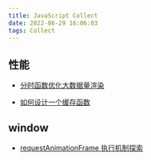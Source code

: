 ```yaml
---
title: JavaScript Collect
date: 2022-06-29 16:06:03
tags: Collect
---
```


## 性能

- [分时函数优化大数据量渲染](https://mp.weixin.qq.com/s?__biz=Mzk0ODMxODIzNw==&mid=2247489110&idx=1&sn=cae17be447d66bbfb33ea49554d3b282&chksm=c3682f24f41fa6328a3361ad371dd8514fe1c50e57ccf026d07d92b0a226c808163a35fd5cba&scene=21#wechat_redirect)

- [如何设计一个缓存函数](https://mp.weixin.qq.com/s/3IFebvke9D1zBn-Ux-ECgA)

## window

- [requestAnimationFrame 执行机制探索](https://mp.weixin.qq.com/s/ocFcBRjj8xzizF5ebFepdA)
